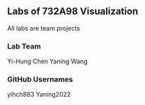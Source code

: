 ## Labs of 732A98 Visualization
All labs are team projects

### Lab Team
Yi-Hung Chen
Yaning Wang
### GitHub Usernames
yihch883
Yaning2022
